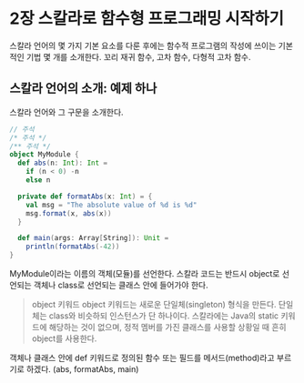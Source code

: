 # 2장 스칼라로 함수형 프로그래밍 시작하기

스칼라 언어의 몇 가지 기본 요소를 다룬 후에는 함수적 프로그램의 작성에 쓰이는 기본적인 기법 몇 개를 소개한다. 꼬리 재귀 함수, 고차 함수, 다형적 고차 함수.

## 스칼라 언어의 소개: 예제 하나

스칼라 언어와 그 구문을 소개한다.

```Scala
// 주석
/* 주석 */
/** 주석 */
object MyModule {
  def abs(n: Int): Int =
    if (n < 0) -n
    else n

  private def formatAbs(x: Int) = {
    val msg = "The absolute value of %d is %d"
    msg.format(x, abs(x))
  }

  def main(args: Array[String]): Unit =
    println(formatAbs(-42))
}
```

MyModule이라는 이름의 객체(모듈)를 선언한다. 스칼라 코드는 반드시 object로 선언되는 객체나 class로 선언되는 클래스 안에 들어가야 한다.

> object 키워드
object 키워드는 새로운 단일체(singleton) 형식을 만든다. 단일체는 class와 비슷하되 인스턴스가 단 하나이다.
스칼라에는 Java의 static 키워드에 해당하는 것이 없으며, 정적 멤버를 가진 클래스를 사용할 상황일 때 흔히 object를 사용한다.

객체나 클래스 안에 def 키워드로 정의된 함수 또는 필드를 메서드(method)라고 부르기로 하겠다. (abs, formatAbs, main)

